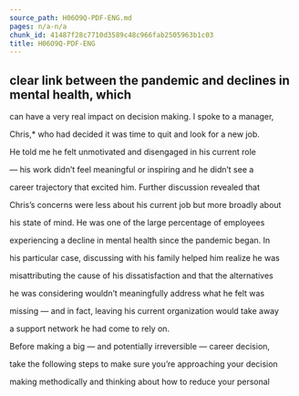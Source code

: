 ```yaml
---
source_path: H06O9Q-PDF-ENG.md
pages: n/a-n/a
chunk_id: 41487f28c7710d3589c48c966fab2505963b1c03
title: H06O9Q-PDF-ENG
---
```

## clear link between the pandemic and declines in mental health, which

can have a very real impact on decision making. I spoke to a manager,

Chris,* who had decided it was time to quit and look for a new job.

He told me he felt unmotivated and disengaged in his current role

— his work didn’t feel meaningful or inspiring and he didn’t see a

career trajectory that excited him. Further discussion revealed that

Chris’s concerns were less about his current job but more broadly about

his state of mind. He was one of the large percentage of employees

experiencing a decline in mental health since the pandemic began. In

his particular case, discussing with his family helped him realize he was

misattributing the cause of his dissatisfaction and that the alternatives

he was considering wouldn’t meaningfully address what he felt was

missing — and in fact, leaving his current organization would take away

a support network he had come to rely on.

Before making a big — and potentially irreversible — career decision,

take the following steps to make sure you’re approaching your decision

making methodically and thinking about how to reduce your personal
